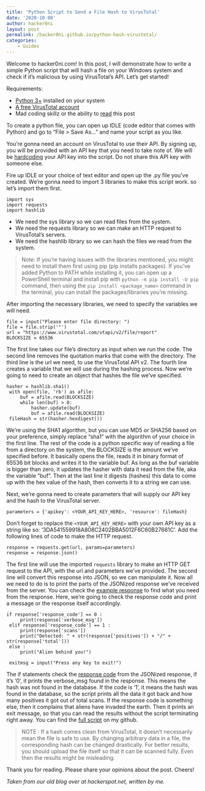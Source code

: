 ```yaml
---
title: 'Python Script to Send a File Hash to VirusTotal'
date: '2020-10-08'
author: hacker0ni
layout: post
permalink: /hacker0ni.github.io/python-hash-virustotal/
categories:
    - Guides
---
```


Welcome to hacker0ni.com! In this post, I will demonstrate how to write a simple Python script that will hash a file on your Windows system and check if it’s malicious by using VirusTotal’s API. Let’s get started!

Requirements:

- [Python 3+](https://www.python.org/downloads/) installed on your system
- [A free VirusTotal account](https://www.virustotal.com/gui/join-us)
- Mad coding skillz or the ability to [read](https://en.wikipedia.org/wiki/Reading) this post

To create a python file, you can open up IDLE (code editor that comes with Python) and go to “File > Save As…” and name your script as you like.

You’re gonna need an account on VirusTotal to use their API. By signing up, you will be provided with an API key that you need to take note of. We will be [hardcoding](https://en.wikipedia.org/wiki/Hard_coding) your API key into the script. Do not share this API key with someone else.

Fire up IDLE or your choice of text editor and open up the .py file you’ve created. We’re gonna need to import 3 libraries to make this script work. so let’s import them first.

```
import sys
import requests
import hashlib
```

- We need the sys library so we can read files from the system.
- We need the requests library so we can make an HTTP request to VirusTotal’s servers.
- We need the hashlib library so we can hash the files we read from the system.

> Note: If you’re having issues with the libraries mentioned, you might need to install them first using pip (pip installs packages). If you’ve added Python to PATH while installing it, you can open up a PowerShell terminal and install pip with `python -m pip install -U pip` command, then using the `pip install <package_name>` command in the terminal, you can install the packages/libraries you’re missing.

After importing the necessary libraries, we need to specify the variables we will need.

```
file = input("Please enter file directory: ")
file = file.strip('"')
url = "https://www.virustotal.com/vtapi/v2/file/report"
BLOCKSIZE = 65536
```

The first line takes our file’s directory as input when we run the code. The second line removes the quotation marks that come with the directory. The third line is the url we need, to use the VirusTotal API v2. The fourth line creates a variable that we will use during the hashing process. Now we’re going to need to create an object that hashes the file we’ve specified.

```
hasher = hashlib.sha1()
 with open(file, 'rb') as afile:
     buf = afile.read(BLOCKSIZE)
     while len(buf) > 0:
         hasher.update(buf)
         buf = afile.read(BLOCKSIZE)
 fileHash = str(hasher.hexdigest())
```

We’re using the SHA1 algorithm, but you can use MD5 or SHA256 based on your preference, simply replace “sha1” with the algorithm of your choice in the first line. The rest of the code is a python specific way of reading a file from a directory on the system, the BLOCKSIZE is the amount we’ve specified before. It basically opens the file, reads it in binary format of 65536 bit blocks and writes it to the variable buf. As long as the buf variable is bigger than zero, it updates the hasher with data it read from the file, aka the variable “buf”. Then at the last line it digests (hashes) this data to come up with the hex value of the hash, then converts it to a string we can use.

Next, we’re gonna need to create parameters that will supply our API key and the hash to the VirusTotal server.

```
parameters = {'apikey': <YOUR_API_KEY_HERE>, 'resource': fileHash}
```

Don’t forget to replace the `<YOUR_API_KEY_HERE>` with your own API key as a string like so: ‘3DA541559918A808C2402BBA5012F6C60B27661C’. Add the following lines of code to make the HTTP request.

```
response = requests.get(url, params=parameters) 
response = response.json()
```

The first line will use the imported `requests` library to make an HTTP GET request to the API, with the url and parameters we’ve provided. The second line will convert this response into JSON, so we can manipulate it. Now all we need to do is to print the parts of the JSONized response we’ve received from the server. You can check the [<span style="text-decoration:underline;">example response</span>](https://developers.virustotal.com/reference#file-report) to find what you need from the response. Here, we’re going to check the response code and print a message or the response itself accordingly.

```
if response['response_code'] == 0 :
     print(response['verbose_msg'])
 elif response['response_code'] == 1 :
     print(response['scans'])
     print("Detected: " + str(response['positives']) + "/" + str(response['total']))
 else :
     print("Alien behind you!")

 exitmsg = input("Press any key to exit!")
```

The if statements check the [response code](https://developers.virustotal.com/reference#api-responses) from the JSONized response, if it’s ‘0’, it prints the verbose_msg found in the response. This means the hash was not found in the database. If the code is ‘1’, it means the hash was found in the database, so the script prints all the data it got back and how many positives it got out of total scans. If the response code is something else, then it complains that aliens have invaded the earth. Then it prints an exit message, so that you can read the results without the script terminating right away. You can find the [full script](https://github.com/hacker0ni/hashAndSendtoVT/blob/main/hashAndSendToVT.py) on my github.

> NOTE : If a hash comes clean from VirusTotal, it doesn’t necessarily mean the file is safe to use. By changing arbitrary data in a file, the corresponding hash can be changed drastically. For better results, you should upload the file itself so that it can be scanned fully. Even then the results might be misleading.

Thank you for reading. Please share your opinions about the post. Cheers!

*Taken from our old blog over at hackerspot.net, written by me.*
